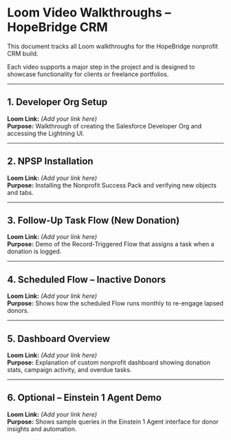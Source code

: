 # Loom Video Walkthroughs – HopeBridge CRM

This document tracks all Loom walkthroughs for the HopeBridge nonprofit CRM build.

Each video supports a major step in the project and is designed to showcase functionality for clients or freelance portfolios.

---

## 1. Developer Org Setup

**Loom Link:** _(Add your link here)_  
**Purpose:** Walkthrough of creating the Salesforce Developer Org and accessing the Lightning UI.

---

## 2. NPSP Installation

**Loom Link:** _(Add your link here)_  
**Purpose:** Installing the Nonprofit Success Pack and verifying new objects and tabs.

---

## 3. Follow-Up Task Flow (New Donation)

**Loom Link:** _(Add your link here)_  
**Purpose:** Demo of the Record-Triggered Flow that assigns a task when a donation is logged.

---

## 4. Scheduled Flow – Inactive Donors

**Loom Link:** _(Add your link here)_  
**Purpose:** Shows how the scheduled Flow runs monthly to re-engage lapsed donors.

---

## 5. Dashboard Overview

**Loom Link:** _(Add your link here)_  
**Purpose:** Explanation of custom nonprofit dashboard showing donation stats, campaign activity, and overdue tasks.

---

## 6. Optional – Einstein 1 Agent Demo

**Loom Link:** _(Add your link here)_  
**Purpose:** Shows sample queries in the Einstein 1 Agent interface for donor insights and automation.

